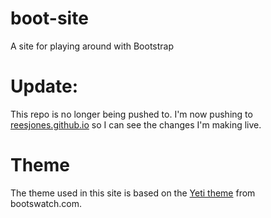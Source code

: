 # boot-site
A site for playing around with Bootstrap

# Update:
This repo is no longer being pushed to. I'm now pushing to [reesjones.github.io](http://reesjones.github.io) so I can see the changes I'm making live.

# Theme
The theme used in this site is based on the [Yeti theme](http://bootswatch.com/yeti/) from bootswatch.com.
